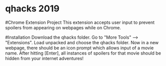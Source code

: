 # qhacks 2019
#Chrome Extension Project 
This extension accepts user input to prevent spoilers from appearing on webpages while on Chrome.

#Installation
Download the qhacks folder. Go to "More Tools" --> "Extensions". Load unpacked and choose the qhacks folder.
Now in a new webpage, there should be an icon prompt which allows input of a movie name. After hitting [Enter], 
all instances of spoilers for that movie should be hidden from your internet adventures!
